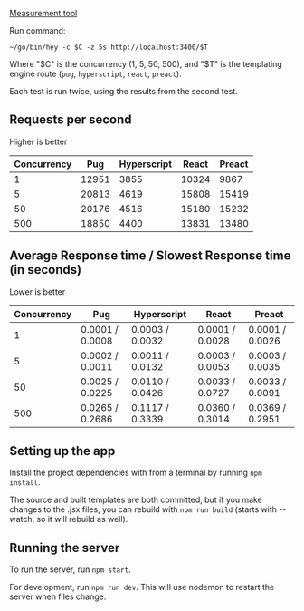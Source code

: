 [Measurement tool](https://github.com/rakyll/hey)

Run command:

`~/go/bin/hey -c $C -z 5s http://localhost:3400/$T`

Where "$C" is the concurrency (1, 5, 50, 500), and "$T" is the templating engine route (`pug`, `hyperscript`, `react`, `preact`).

Each test is run twice, using the results from the second test.

## Requests per second

Higher is better

Concurrency | Pug | Hyperscript | React | Preact
-- | -- | -- | -- | --
1 | 12951 | 3855 | 10324 | 9867
5 | 20813 | 4619 | 15808 | 15419
50 | 20176 | 4516 | 15180 | 15232
500 | 18850 | 4400 | 13831 | 13480

## Average Response time / Slowest Response time (in seconds)

Lower is better

Concurrency | Pug | Hyperscript | React | Preact
-- | -- | -- | -- | --
1 | 0.0001 / 0.0008 | 0.0003 / 0.0032 | 0.0001 / 0.0028 | 0.0001 / 0.0026
5 | 0.0002 / 0.0011 | 0.0011 / 0.0132 | 0.0003 / 0.0053 | 0.0003 / 0.0035
50 | 0.0025 / 0.0225 | 0.0110 / 0.0426 | 0.0033 / 0.0727 | 0.0033 / 0.0091
500 | 0.0265 / 0.2686 | 0.1117 / 0.3339 | 0.0360 / 0.3014 | 0.0369 / 0.2951

## Setting up the app

Install the project dependencies with from a terminal by running `npm install`.

The source and built templates are both committed, but if you make changes to the .jsx files, you can rebuild with `npm run build` (starts with --watch, so it will rebuild as well).

## Running the server

To run the server, run `npm start`.

For development, run `npm run dev`. This will use nodemon to restart the server when files change.
